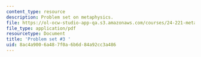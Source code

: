 ```yaml
---
content_type: resource
description: Problem set on metaphysics.
file: https://ol-ocw-studio-app-qa.s3.amazonaws.com/courses/24-221-metaphysics-spring-2015/8ac4a9006a487f0a6b6d84a92cc3a486_MIT24_221S15_ProblemSet3.pdf
file_type: application/pdf
resourcetype: Document
title: 'Problem set #3 '
uid: 8ac4a900-6a48-7f0a-6b6d-84a92cc3a486
---
```

